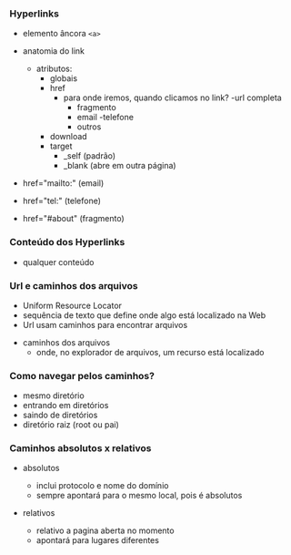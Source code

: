 ### Hyperlinks 

* elemento âncora `<a>`

* anatomia do link

    * atributos:
        - globais
        - href
            - para onde iremos, quando clicamos no link?
              -url completa
              - fragmento
              - email
              -telefone
              - outros
        - download
        - target
           - _self (padrão)      
           - _blank (abre em outra página)

* href="mailto:" (email)           
* href="tel:" (telefone)
* href="#about" (fragmento)

### Conteúdo dos Hyperlinks

* qualquer conteúdo

### Url e caminhos dos arquivos

* Uniform Resource Locator
* sequência de texto que define onde algo está localizado na Web
* Url usam caminhos para encontrar arquivos

- caminhos dos arquivos
    - onde, no explorador de arquivos, um recurso está localizado

### Como navegar pelos caminhos?

* mesmo diretório
* entrando em diretórios
* saindo de diretórios
* diretório raiz (root ou pai)

### Caminhos absolutos x relativos

* absolutos
  - inclui protocolo e nome do domínio
  - sempre apontará para o mesmo local, pois é absolutos

* relativos
  - relativo a pagina aberta no momento
  - apontará para lugares diferentes